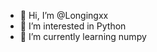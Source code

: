 - 👋 Hi, I’m @Longingxx
- 👀 I’m interested in Python
- 🌱 I’m currently learning numpy

<!---
Longingxx/Longingxx is a ✨ special ✨ repository because its `README.md` (this file) appears on your GitHub profile.
You can click the Preview link to take a look at your changes.
--->
